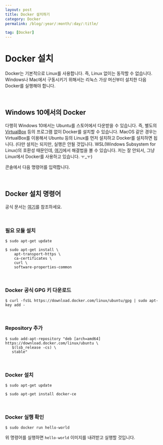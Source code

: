 ```yaml
---
layout: post
title: Docker 설치하기
category: Docker
permalink: /blog/:year/:month/:day/:title/

tag: [Docker]
---
```

# Docker 설치

Docker는 기본적으로 Linux를 사용합니다. 즉, Linux 없이는 동작할 수 없습니다. Windows나 Mac에서 구동시키기 위해서는 리눅스 가상 머신부터 설치한 다음 Docker를 실행해야 합니다.

<br>

## Windows 10에서의 Docker

다행히 Windows 10에서는 Ubuntu를 스토어에서 다운받을 수 있습니다. 즉, 별도의 [VirtualBox](https://www.virtualbox.org/) 등의 프로그램 없이 Docker를 설치할 수 있습니다. MacOS 같은 경우는 VirtualBox를 이용해서 Ubuntu 등의 Linux를 먼저 설치하고 Docker를 설치하면 됩니다. (다만 설치는 되지만, 실행은 안될 것입니다. WSL(Windows Subsystem for Linux)의 호환성 때문인데, [여기](https://blogs.technet.microsoft.com/virtualization/2017/12/08/wsl-interoperability-with-docker/)에서 해결법을 볼 수 있습니다. 저는 잘 안되서, 그냥 Linux에서 Docker를 사용하고 있습니다. ㅜ_ㅜ)

콘솔에서 다음 명령어를 입력합니다.

<br>

## Docker 설치 명령어

공식 문서는 [여기](https://docs.docker.com/engine/installation/linux/docker-ce/ubuntu/#set-up-the-repository)를 참조하세요. 

<br>

### 필요 모듈 설치

~~~
$ sudo apt-get update

$ sudo apt-get install \
    apt-transport-https \
    ca-certificates \
    curl \
    software-properties-common
~~~

<br>

### Docker 공식 GPG 키 다운로드

~~~
$ curl -fsSL https://download.docker.com/linux/ubuntu/gpg | sudo apt-key add -
~~~

<br>

### Repository 추가

~~~
$ sudo add-apt-repository "deb [arch=amd64] https://download.docker.com/linux/ubuntu \
   $(lsb_release -cs) \
   stable"
~~~

<br>

### Docker 설치

~~~
$ sudo apt-get update

$ sudo apt-get install docker-ce
~~~

<br>

### Docker 실행 확인

~~~
$ sudo docker run hello-world
~~~

위 명령어를 실행하면 `hello-world` 이미지를 내려받고 실행할 것입니다.